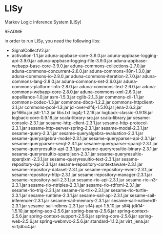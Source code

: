 LISy
====

Markov Logic Inference System (LISy)

README

in order to run LISy, you need the following libs:

* SignalCollectV2.jar
* activation-1.1.jar
aduna-appbase-core-3.9.0.jar
aduna-appbase-logging-api-3.9.0.jar
aduna-appbase-logging-file-3.9.0.jar
aduna-appbase-webapp-base-core-3.9.0.jar
aduna-commons-collections-2.7.0.jar
aduna-commons-concurrent-2.6.0.jar
aduna-commons-i18n-1.3.0.jar
aduna-commons-io-2.8.0.jar
aduna-commons-iteration-2.7.0.jar
aduna-commons-lang-2.8.0.jar
aduna-commons-net-2.6.0.jar
aduna-commons-platform-info-2.8.0.jar
aduna-commons-text-2.6.0.jar
aduna-commons-webapp-core-2.8.0.jar
aduna-commons-xml-2.6.0.jar
aopalliance-1.0.jar
asm-1.5.3.jar
cglib-2.1_3.jar
commons-cli-1.1.jar
commons-codec-1.3.jar
commons-dbcp-1.2.2.jar
commons-httpclient-3.1.jar
commons-pool-1.3.jar
jcl-over-slf4j-1.5.10.jar
jena-2.6.3.jar
jsr166x.jar
jstl-1.1.2.jar
libs.txt
log4j-1.2.16.jar
logback-classic-0.9.18.jar
logback-core-0.9.18.jar
scala-library-src.jar
scala-library.jar
sesame-console-2.3.1.jar
sesame-http-client-2.3.1.jar
sesame-http-protocol-2.3.1.jar
sesame-http-server-spring-2.3.1.jar
sesame-model-2.3.1.jar
sesame-query-2.3.1.jar
sesame-queryalgebra-evaluation-2.3.1.jar
sesame-queryalgebra-model-2.3.1.jar
sesame-queryparser-api-2.3.1.jar
sesame-queryparser-serql-2.3.1.jar
sesame-queryparser-sparql-2.3.1.jar
sesame-queryresultio-api-2.3.1.jar
sesame-queryresultio-binary-2.3.1.jar
sesame-queryresultio-sparqljson-2.3.1.jar
sesame-queryresultio-sparqlxml-2.3.1.jar
sesame-queryresultio-text-2.3.1.jar
sesame-repository-api-2.3.1.jar
sesame-repository-contextaware-2.3.1.jar
sesame-repository-dataset-2.3.1.jar
sesame-repository-event-2.3.1.jar
sesame-repository-http-2.3.1.jar
sesame-repository-manager-2.3.1.jar
sesame-repository-sail-2.3.1.jar
sesame-rio-api-2.3.1.jar
sesame-rio-n3-2.3.1.jar
sesame-rio-ntriples-2.3.1.jar
sesame-rio-rdfxml-2.3.1.jar
sesame-rio-trig-2.3.1.jar
sesame-rio-trix-2.3.1.jar
sesame-rio-turtle-2.3.1.jar
sesame-runtime-2.3.1.jar
sesame-sail-api-2.3.1.jar
sesame-sail-inferencer-2.3.1.jar
sesame-sail-memory-2.3.1.jar
sesame-sail-nativerdf-2.3.1.jar
sesame-sail-rdbms-2.3.1.jar
slf4j-api-1.5.10.jar
slf4j-jdk14-1.5.10.jar
spring-aop-2.5.6.jar
spring-beans-2.5.6.jar
spring-context-2.5.6.jar
spring-context-support-2.5.6.jar
spring-core-2.5.6.jar
spring-web-2.5.6.jar
spring-webmvc-2.5.6.jar
standard-1.1.2.jar
virt_jena.jar
virtjdbc4.jar
